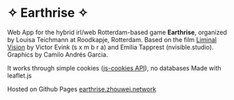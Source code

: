 #  ✧ Earthrise ✧

Web App for the hybrid irl/web Rotterdam-based game **Earthrise**, organized by Louisa Teichmann at Roodkapje, Rotterdam.
Based on the film [Liminal Vision](https://zeroemissionsby2099.thisismama.nl/online/zhouwei-network.html) by Victor Evink (s x m b r a) and Emilia Tapprest (nvisible.studio).
Graphics by Camilo Andrés Garcia.

It works through simple cookies ([js-cookies API](https://github.com/js-cookie/js-cookie)), no databases
Made with leaflet.js

Hosted on Github Pages
[earthrise.zhouwei.network](earthrise.zhouwei.network)
